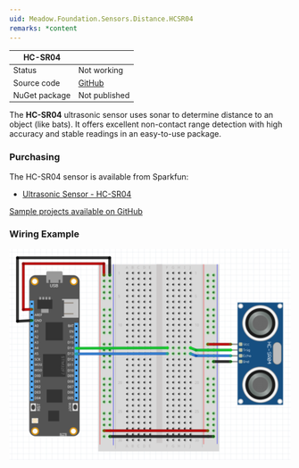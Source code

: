 ```yaml
---
uid: Meadow.Foundation.Sensors.Distance.HCSR04
remarks: *content
---
```


| HC-SR04       |             |
|---------------|-------------|
| Status        | Not working |
| Source code   | [GitHub](https://github.com/WildernessLabs/Meadow.Foundation/tree/master/Source/Meadow.Foundation.Peripherals/Sensors.Distance.Hcsr04) |
| NuGet package | Not published |

The **HC-SR04** ultrasonic sensor uses sonar to determine distance to an object (like bats). It offers excellent non-contact range detection with high accuracy and stable readings in an easy-to-use package.

### Purchasing

The HC-SR04 sensor is available from Sparkfun:

* [Ultrasonic Sensor - HC-SR04](https://www.sparkfun.com/products/13959)

[Sample projects available on GitHub](https://github.com/WildernessLabs/Meadow.Foundation/tree/master/Source/Meadow.Foundation.Peripherals/Sensors.Distance.Hcsr04/Samples/) 

### Wiring Example

![](../../API_Assets/Meadow.Foundation.Sensors.Distance.HCSR04/HCSR04.svg)